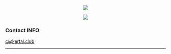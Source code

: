 <p align="center">
  <a href="https://github.com/femboyx">
  <img src="https://media.giphy.com/media/DYzYhzDd6lbz2/giphy.gif">
  </a>
</p>

<p align="center">
  <!-- Typing SVG by DenverCoder1 - https://github.com/DenverCoder1/readme-typing-svg -->
  <a href="https://git.io/typing-svg">
    <img src="https://readme-typing-svg.herokuapp.com?font=Fira+Code&color=FF1A1A&lines=Penetration+Tester;Threat+Intelligence+Analyst;PHP%2C+Python%2C+Kotlin%2C+TypeScript+Enthusiast&width=435&height=50">
  </a>
</p>

### Contact INFO

 [c@kertal.club](mailto:c@kertal.club)
 
---
